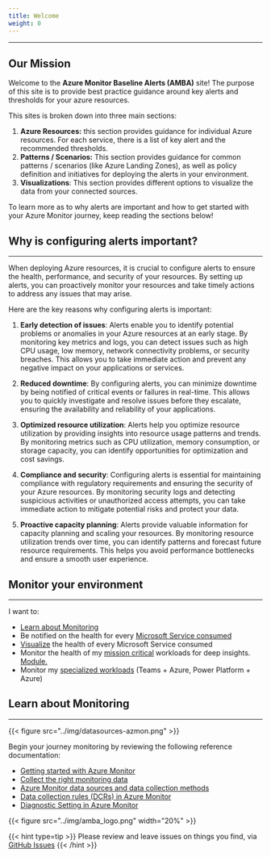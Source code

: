 ```yaml
---
title: Welcome
weight: 0
---
```


---

## Our Mission

Welcome to the **Azure Monitor Baseline Alerts (AMBA)** site!  The purpose of this site is to provide best practice guidance around key alerts and thresholds for your azure resources.

This sites is broken down into three main sections:

1. **Azure Resources:** this section provides guidance for individual Azure resources.  For each service, there is a list of key alert and the recommended thresholds.
2. **Patterns / Scenarios:** This section provides guidance for common patterns / scenarios (like Azure Landing Zones), as well as policy definition and initiatives for deploying the alerts in your environment.
3. **Visualizations**: This section provides different options to visualize the data from your connected sources.

To learn more as to why alerts are important and how to get started with your Azure Monitor journey, keep reading the sections below!

## Why is configuring alerts important?

---
When deploying Azure resources, it is crucial to configure alerts to ensure the health, performance, and security of your resources. By setting up alerts, you can proactively monitor your resources and take timely actions to address any issues that may arise.

Here are the key reasons why configuring alerts is important:

1. **Early detection of issues**: Alerts enable you to identify potential problems or anomalies in your Azure resources at an early stage. By monitoring key metrics and logs, you can detect issues such as high CPU usage, low memory, network connectivity problems, or security breaches. This allows you to take immediate action and prevent any negative impact on your applications or services.

2. **Reduced downtime**: By configuring alerts, you can minimize downtime by being notified of critical events or failures in real-time. This allows you to quickly investigate and resolve issues before they escalate, ensuring the availability and reliability of your applications.

3. **Optimized resource utilization**: Alerts help you optimize resource utilization by providing insights into resource usage patterns and trends. By monitoring metrics such as CPU utilization, memory consumption, or storage capacity, you can identify opportunities for optimization and cost savings.

4. **Compliance and security**: Configuring alerts is essential for maintaining compliance with regulatory requirements and ensuring the security of your Azure resources. By monitoring security logs and detecting suspicious activities or unauthorized access attempts, you can take immediate action to mitigate potential risks and protect your data.

5. **Proactive capacity planning**: Alerts provide valuable information for capacity planning and scaling your resources. By monitoring resource utilization trends over time, you can identify patterns and forecast future resource requirements. This helps you avoid performance bottlenecks and ensure a smooth user experience.

## Monitor your environment

---
I want to:

* [Learn about Monitoring](#learn-about-monitoring)
* Be notified on the health for every [Microsoft Service consumed](https://learn.microsoft.com/en-us/azure/service-health/overview)
* [Visualize](https://grafana.com/orgs/azuremonitorteam/dashboards) the health of every Microsoft Service consumed
* Monitor the health of my [mission critical](https://learn.microsoft.com/azure/well-architected/operational-excellence/observability) workloads for deep insights. [Module.](https://learn.microsoft.com/training/modules/design-health-model-mission-critical-workload/)
* Monitor my [specialized workloads](https://learn.microsoft.com/azure/architecture/landing-zones/landing-zone-deploy#application) (Teams + Azure, Power Platform + Azure)

## Learn about Monitoring
---
{{< figure src="../img/datasources-azmon.png" >}}

Begin your journey monitoring by reviewing the following reference documentation:

* [Getting started with Azure Monitor](https://learn.microsoft.com/azure/azure-monitor/getting-started#getting-started-workflow)
* [Collect the right monitoring data](https://learn.microsoft.com/azure/cloud-adoption-framework/manage/monitor/data-collection)
* [Azure Monitor data sources and data collection methods](https://learn.microsoft.com/azure/azure-monitor/data-sources)
* [Data collection rules (DCRs) in Azure Monitor](https://learn.microsoft.com/azure/azure-monitor/essentials/data-collection-rule-overviewn)
* [Diagnostic Setting in Azure Monitor](https://learn.microsoft.com/azure/azure-monitor/essentials/diagnostic-settings)

{{< figure src="../img/amba_logo.png" width="20%" >}}

{{< hint type=tip >}}
Please review and leave issues on things you find, via [GitHub Issues](https://github.com/Azure/azure-monitor-baseline-alerts/issues)
{{< /hint >}}
